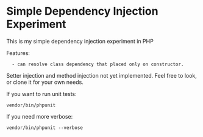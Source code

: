 # Simple Dependency Injection Experiment

This is my simple dependency injection experiment in PHP

Features:
```
  - can resolve class dependency that placed only on constructor.
```

Setter injection and method injection not yet implemented.
Feel free to look, or clone it for your own needs.

If you want to run unit tests:
```
vendor/bin/phpunit
```

If you need more verbose:
```
vendor/bin/phpunit --verbose
```
